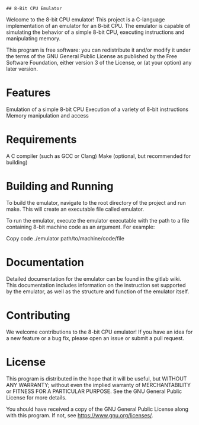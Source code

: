     ## 8-Bit CPU Emulator
Welcome to the 8-bit CPU emulator! This project is a C-language implementation of an emulator for an 8-bit CPU. The emulator is capable of simulating the behavior of a simple 8-bit CPU, executing instructions and manipulating memory.

This program is free software: you can redistribute it and/or modify it under the terms of the GNU General Public License as published by the Free Software Foundation, either version 3 of the License, or (at your option) any later version.

# Features
Emulation of a simple 8-bit CPU
Execution of a variety of 8-bit instructions
Memory manipulation and access
# Requirements
A C compiler (such as GCC or Clang)
Make (optional, but recommended for building)
# Building and Running
To build the emulator, navigate to the root directory of the project and run make. This will create an executable file called emulator.

To run the emulator, execute the emulator executable with the path to a file containing 8-bit machine code as an argument. For example:

Copy code
./emulator path/to/machine/code/file
# Documentation
Detailed documentation for the emulator can be found in the gitlab wiki. This documentation includes information on the instruction set supported by the emulator, as well as the structure and function of the emulator itself.

# Contributing
We welcome contributions to the 8-bit CPU emulator! If you have an idea for a new feature or a bug fix, please open an issue or submit a pull request.

# License
This program is distributed in the hope that it will be useful, but WITHOUT ANY WARRANTY; without even the implied warranty of MERCHANTABILITY or FITNESS FOR A PARTICULAR PURPOSE. See the GNU General Public License for more details.

You should have received a copy of the GNU General Public License along with this program. If not, see https://www.gnu.org/licenses/.
